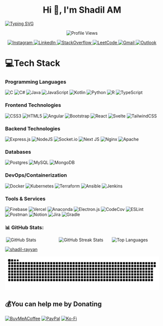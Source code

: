 <h1 align="center">Hi 👋, I'm Shadil AM</h1>
<a href="https://git.io/typing-svg"><img src="https://readme-typing-svg.demolab.com?font=Fira+Code&pause=1000&color=0CA3F7&width=810&lines=A+passionate+Developer%2C+Tech+Enthusiast+%26+Problem+Solver+from+India" alt="Typing SVG" /></a><p align="center">
  <img src="https://komarev.com/ghpvc/?username=shadilrayyan&label=Profile%20views&color=0e75b6&style=flat" alt="Profile Views" />
</p>

<p align="center">
  <a href="https://instagram.com/shadil_rayyan_" target="_blank">
    <img src="https://img.shields.io/badge/Instagram-%23E4405F.svg?logo=Instagram&logoColor=white" alt="Instagram" />
  </a>
  <a href="https://linkedin.com/in/shadilam" target="_blank">
    <img src="https://img.shields.io/badge/LinkedIn-%230077B5.svg?logo=linkedin&logoColor=white" alt="LinkedIn" />
  </a>
  <a href="https://stackoverflow.com/users/22993924/shadil-a-m" target="_blank">
    <img src="https://img.shields.io/badge/-Stackoverflow-FE7A16?logo=stack-overflow&logoColor=white" alt="StackOverflow" />
  </a>
  <a href="https://leetcode.com/shadil_am" target="_blank">
    <img src="https://img.shields.io/badge/LeetCode-%23FF6C37.svg?logo=LeetCode&logoColor=white" alt="LeetCode" />
  </a>
  <a href="mailto:shadilrayyan2@gmail.com">
    <img src="https://img.shields.io/badge/Gmail-%23EA4335.svg?logo=Gmail&logoColor=white" alt="Gmail" />
  </a>
  <a href="mailto:shadilrayyan2@outlook.com">
    <img src="https://img.shields.io/badge/Outlook-%23007AC4.svg?logo=Microsoft-Outlook&logoColor=white" alt="Outlook" />
  </a>
</p>



  
# 💻Tech Stack

### **Programming Languages**

![C](https://img.shields.io/badge/c-%2300599C.svg?style=for-the-badge\&logo=c\&logoColor=white) ![C#](https://img.shields.io/badge/c%23-%23239120.svg?style=for-the-badge\&logo=c-sharp\&logoColor=white) ![Java](https://img.shields.io/badge/java-%23ED8B00.svg?style=for-the-badge\&logo=java\&logoColor=white) ![JavaScript](https://img.shields.io/badge/javascript-%23323330.svg?style=for-the-badge\&logo=javascript\&logoColor=%23F7DF1E) ![Kotlin](https://img.shields.io/badge/kotlin-%230095D5.svg?style=for-the-badge\&logo=kotlin\&logoColor=white) ![Python](https://img.shields.io/badge/python-3670A0?style=for-the-badge\&logo=python\&logoColor=ffdd54) ![R](https://img.shields.io/badge/r-%23276DC3.svg?style=for-the-badge\&logo=r\&logoColor=white) ![TypeScript](https://img.shields.io/badge/typescript-%23007ACC.svg?style=for-the-badge\&logo=typescript\&logoColor=white)



### **Frontend Technologies**

![CSS3](https://img.shields.io/badge/css3-%231572B6.svg?style=for-the-badge\&logo=css3\&logoColor=white) ![HTML5](https://img.shields.io/badge/html5-%23E34F26.svg?style=for-the-badge\&logo=html5\&logoColor=white) ![Angular](https://img.shields.io/badge/angular-%23DD0031.svg?style=for-the-badge\&logo=angular\&logoColor=white) ![Bootstrap](https://img.shields.io/badge/bootstrap-%23563D7C.svg?style=for-the-badge\&logo=bootstrap\&logoColor=white) ![React](https://img.shields.io/badge/react-%2320232a.svg?style=for-the-badge\&logo=react\&logoColor=%2361DAFB) ![Svelte](https://img.shields.io/badge/svelte-%23f1413d.svg?style=for-the-badge\&logo=svelte\&logoColor=white) ![TailwindCSS](https://img.shields.io/badge/tailwindcss-%2338B2AC.svg?style=for-the-badge\&logo=tailwind-css\&logoColor=white)



### **Backend Technologies**

![Express.js](https://img.shields.io/badge/express.js-%23404d59.svg?style=for-the-badge\&logo=express\&logoColor=%2361DAFB) ![NodeJS](https://img.shields.io/badge/node.js-6DA55F?style=for-the-badge\&logo=node.js\&logoColor=white) ![Socket.io](https://img.shields.io/badge/Socket.io-black?style=for-the-badge\&logo=socket.io\&badgeColor=010101) ![Next JS](https://img.shields.io/badge/Next-black?style=for-the-badge\&logo=next.js\&logoColor=white) ![Nginx](https://img.shields.io/badge/nginx-%23009639.svg?style=for-the-badge\&logo=nginx\&logoColor=white) ![Apache](https://img.shields.io/badge/apache-%23D42029.svg?style=for-the-badge\&logo=apache\&logoColor=white)



### **Databases**

![Postgres](https://img.shields.io/badge/postgres-%23316192.svg?style=for-the-badge\&logo=postgresql\&logoColor=white) ![MySQL](https://img.shields.io/badge/mysql-%2300f.svg?style=for-the-badge\&logo=mysql\&logoColor=white) ![MongoDB](https://img.shields.io/badge/MongoDB-%234ea94b.svg?style=for-the-badge\&logo=mongodb\&logoColor=white)



### **DevOps/Containerization**

![Docker](https://img.shields.io/badge/docker-%230db7ed.svg?style=for-the-badge\&logo=docker\&logoColor=white) ![Kubernetes](https://img.shields.io/badge/kubernetes-%23326ce5.svg?style=for-the-badge\&logo=kubernetes\&logoColor=white) ![Terraform](https://img.shields.io/badge/terraform-%235835CC.svg?style=for-the-badge\&logo=terraform\&logoColor=white) ![Ansible](https://img.shields.io/badge/ansible-%231A1918.svg?style=for-the-badge\&logo=ansible\&logoColor=white) ![Jenkins](https://img.shields.io/badge/jenkins-%232C5263.svg?style=for-the-badge\&logo=jenkins\&logoColor=white)


### **Tools & Services**

![Firebase](https://img.shields.io/badge/firebase-%23039BE5.svg?style=for-the-badge\&logo=firebase) ![Vercel](https://img.shields.io/badge/vercel-%23000000.svg?style=for-the-badge\&logo=vercel\&logoColor=white) ![Anaconda](https://img.shields.io/badge/Anaconda-%2344A833.svg?style=for-the-badge\&logo=anaconda\&logoColor=white) ![Electron.js](https://img.shields.io/badge/Electron-191970?style=for-the-badge\&logo=Electron\&logoColor=white) ![CodeCov](https://img.shields.io/badge/codecov-%23ff0077.svg?style=for-the-badge\&logo=codecov\&logoColor=white) ![ESLint](https://img.shields.io/badge/ESLint-4B3263?style=for-the-badge\&logo=eslint\&logoColor=white) ![Postman](https://img.shields.io/badge/Postman-FF6C37?style=for-the-badge\&logo=postman\&logoColor=white) ![Notion](https://img.shields.io/badge/Notion-%23000000.svg?style=for-the-badge\&logo=notion\&logoColor=white) ![Jira](https://img.shields.io/badge/jira-%230A0FFF.svg?style=for-the-badge\&logo=jira\&logoColor=white) ![Gradle](https://img.shields.io/badge/Gradle-02303A.svg?style=for-the-badge\&logo=Gradle\&logoColor=white)



### 📊 GitHub Stats:
<p align="center">
  <div style="display: flex; justify-content: space-evenly; width: 100%; flex-wrap: wrap; gap: 20px;">
    <img src="https://github-readme-stats.vercel.app/api?username=shadil-rayyan&theme=nightowl&hide_border=true&include_all_commits=true&count_private=false" alt="GitHub Stats" width="30%" />
    <img src="https://github-readme-streak-stats.herokuapp.com/?user=shadil-rayyan&theme=nightowl&hide_border=true" alt="GitHub Streak Stats" width="30%" />
    <img src="https://github-readme-stats.vercel.app/api/top-langs/?username=shadil-rayyan&theme=nightowl&hide_border=true&include_all_commits=true&count_private=false&layout=compact" alt="Top Languages" width="30%" />
  </div>
</p>


<p align="left"> <a href="https://github.com/ryo-ma/github-profile-trophy"><img src="https://github-profile-trophy.vercel.app/?username=shadil-rayyan" alt="shadil-rayyan" /></a> </p>


<img src="https://raw.githubusercontent.com/shadil-rayyan/shadil-rayyan/output/snake.svg" alt="Snake animation" />




  ## 💰You can help me by Donating
  [![BuyMeACoffee](https://img.shields.io/badge/Buy%20Me%20a%20Coffee-ffdd00?style=for-the-badge&logo=buy-me-a-coffee&logoColor=black)](https://buymeacoffee.com/shadilrayyan)
 [![PayPal](https://img.shields.io/badge/PayPal-00457C?style=for-the-badge&logo=paypal&logoColor=white)](https://paypal.me/ShadilAM) 
[![Ko-Fi](https://img.shields.io/badge/Ko--fi-F16061?style=for-the-badge&logo=ko-fi&logoColor=white)](https://ko-fi.com/shadilrayyan) 

<!--
[![Patreon](https://img.shields.io/badge/Patreon-F96854?style=for-the-badge&logo=patreon&logoColor=white)](https://patreon.com/shadilrayyan) 

👋 Hello! I'm **Shadil AM**, the founder of **@CodeCompass** and a passionate software engineer who loves to build, automate, and optimize everything. I’m deeply interested in **DevOps**, **Cloud Computing**, **Product Management**, and the entire journey from **design** to **development**.

. I’m always diving into tech newsletters to understand the **system design choices of big tech companies**.

For me, it’s all about creating scalable, maintainable, and performant systems. I believe in **following best practices** from the start. Whether it’s building software or managing projects, I always focus on **performance**, **security**, and **long-term maintainability**. 

Let’s collaborate and build something amazing together! 💻🚀

<p><img align="left" src="https://github-readme-stats.vercel.app/api/top-langs?username=shadil-rayyan&show_icons=true&locale=en&layout=compact" alt="shadilrayyan" /></p>

<!--<p>&nbsp;<img align="center" src="https://github-readme-stats.vercel.app/api?username=shadil-rayyan&show_icons=true&locale=en" alt="shadilrayyan" /></p>

<p><img align="center" src="https://github-readme-streak-stats.herokuapp.com/?user=shadil-rayyan&" alt="shadilrayyan" /></p>
<h3 align="left">Support:</h3>
<p><a href="https://www.buymeacoffee.com/shadilrayyan"> <img align="left" src="https://cdn.buymeacoffee.com/buttons/v2/default-yellow.png" height="50" width="210" alt="shadilrayyan" /></a><a href="https://ko-fi.com/shadilrayyan"> <img align="left" src="https://cdn.ko-fi.com/cdn/kofi3.png?v=3" height="50" width="210" alt="shadilrayyan" /></a></p><br><br>

<h3 align="left">Connect with me:</h3>
<p align="left">
<a href="https://twitter.com/shadilrayyan" target="blank"><img align="center" src="https://raw.githubusercontent.com/rahuldkjain/github-profile-readme-generator/master/src/images/icons/Social/twitter.svg" alt="shadilrayyan" height="30" width="40" /></a>
<a href="https://linkedin.com/in/shadil-am" target="blank"><img align="center" src="https://raw.githubusercontent.com/rahuldkjain/github-profile-readme-generator/master/src/images/icons/Social/linked-in-alt.svg" alt="shadil-am" height="30" width="40" /></a>
<a href="https://stackoverflow.com/users/shadil-a-m" target="blank"><img align="center" src="https://raw.githubusercontent.com/rahuldkjain/github-profile-readme-generator/master/src/images/icons/Social/stack-overflow.svg" alt="shadil-a-m" height="30" width="40" /></a>
<a href="https://fb.com/shadil.rayyan" target="blank"><img align="center" src="https://raw.githubusercontent.com/rahuldkjain/github-profile-readme-generator/master/src/images/icons/Social/facebook.svg" alt="shadil.rayyan" height="30" width="40" /></a>
<a href="https://instagram.com/shadil_rayyan_" target="blank"><img align="center" src="https://raw.githubusercontent.com/rahuldkjain/github-profile-readme-generator/master/src/images/icons/Social/instagram.svg" alt="shadil_rayyan_" height="30" width="40" /></a>
<a href="https://www.leetcode.com/shadil_am" target="blank"><img align="center" src="https://raw.githubusercontent.com/rahuldkjain/github-profile-readme-generator/master/src/images/icons/Social/leet-code.svg" alt="shadil_am" height="30" width="40" /></a>
</p>

## 🌐Socials
[![Instagram](https://img.shields.io/badge/Instagram-%23E4405F.svg?logo=Instagram&logoColor=white)](https://instagram.com/shadilrayyan) 
[![LinkedIn](https://img.shields.io/badge/LinkedIn-%230077B5.svg?logo=linkedin&logoColor=white)](https://linkedin.com/in/shadil-am) 
[![Stack Overflow](https://img.shields.io/badge/-Stackoverflow-FE7A16?logo=stack-overflow&logoColor=white)](https://stackoverflow.com/users/shadil-a-m) 
[![LeetCode](https://img.shields.io/badge/LeetCode-%23FF6C37.svg?logo=LeetCode&logoColor=white)](https://leetcode.com/shadil_am)  
[![Gmail](https://img.shields.io/badge/Gmail-%23EA4335.svg?logo=Gmail&logoColor=white)](mailto:shadilrayyan2@gmail.com)  
[![Outlook](https://img.shields.io/badge/Outlook-%23007AC4.svg?logo=Microsoft-Outlook&logoColor=white)](mailto:shadilrayyan2@outlook.com)
[![Outlook](https://img.shields.io/badge/Outlook-%23007AC4.svg?logo=Microsoft-Outlook&logoColor=white)](mailto:shadilrayyan2@outlook.com)


